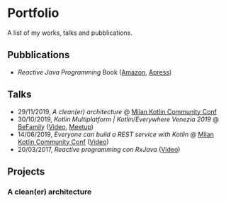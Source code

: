 # Portfolio
A list of my works, talks and pubblications.

## Pubblications

- *Reactive Java Programming* Book ([Amazon](https://www.amazon.com/Reactive-Java-Programming-Andrea-Maglie/dp/1484214293/ref=sr_1_1?keywords=andrea+maglie&qid=1575112130&sr=8-1), [Apress](https://www.apress.com/gp/book/9781484214299))


## Talks

- 29/11/2019, *A clean(er) architecture* @ [Milan Kotlin Community Conf](https://milan.kotlincommunityconf.com/)
- 30/10/2019, *Kotlin Multiplatform | Kotlin/Everywhere Venezia 2019* @ [BeFamily](https://www.befamily.it/) ([Video](https://www.youtube.com/watch?v=gTrdMiGs92M), [Meetup](https://www.meetup.com/it-IT/GDG-Venezia/events/265665209/))
- 14/06/2019, *Everyone can build a REST service with Kotlin* @ [Milan Kotlin Community Conf](https://milan.kotlincommunityconf.com/) ([Video](https://vimeo.com/showcase/5286228/video/279944670))
- 20/03/2017, *Reactive programming con RxJava* ([Video](https://www.youtube.com/watch?v=PYRhpqa-XLw))

## Projects

### A clean(er) architecture
